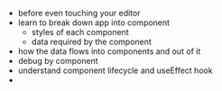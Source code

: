 - before even touching your editor
- learn to break down app into component
	- styles of each component
	- data required by the component
- how the data flows into components and out of it
- debug by component
- understand component lifecycle and useEffect hook
-